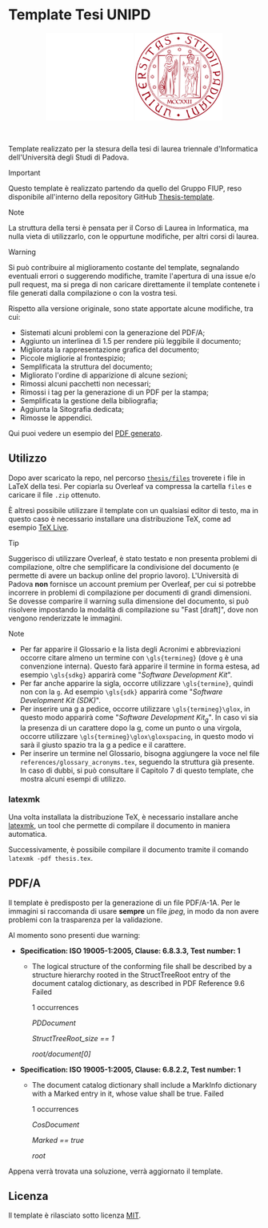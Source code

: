# Template Tesi UNIPD

<p align="center">
  <img width="175" src="res/logo_unipd_white.png#gh-dark-mode-only">
  <img width="175" src="res/logo_unipd.png#gh-light-mode-only">
</p>

</br>

Template realizzato per la stesura della tesi di laurea triennale d'Informatica dell'Università degli Studi di Padova.

> [!IMPORTANT]
> Questo template è realizzato partendo da quello del Gruppo FIUP, reso disponibile all'interno della repository GitHub [Thesis-template](https://github.com/FIUP/Thesis-template).

> [!NOTE]
> La struttura della tersi è pensata per il Corso di Laurea in Informatica, ma nulla vieta di utilizzarlo, con le oppurtune modifiche, per altri corsi di laurea.

> [!WARNING]
> Si può contribuire al miglioramento costante del template, segnalando eventuali errori o suggerendo modifiche, tramite l'apertura di una issue e/o pull request, ma si prega di non caricare direttamente il template contenete i file generati dalla compilazione o con la vostra tesi.

Rispetto alla versione originale, sono state apportate alcune modifiche, tra cui:

- Sistemati alcuni problemi con la generazione del PDF/A;
- Aggiunto un interlinea di 1.5 per rendere più leggibile il documento;
- Migliorata la rappresentazione grafica del documento;
- Piccole migliorie al frontespizio;
- Semplificata la struttura del documento;
- Migliorato l'ordine di apparizione di alcune sezioni;
- Rimossi alcuni pacchetti non necessari;
- Rimossi i tag per la generazione di un PDF per la stampa;
- Semplificata la gestione della bibliografia;
- Aggiunta la Sitografia dedicata;
- Rimosse le appendici.

Qui puoi vedere un esempio del [PDF generato](res/thesis_template.pdf).

## Utilizzo

Dopo aver scaricato la repo, nel percorso [```thesis/files```](https://github.com/giovannifil-64/unipd-thesis-template/tree/main/thesis/files) troverete i file in LaTeX della tesi. Per copiarla su Overleaf va compressa la cartella ```files``` e caricare il file ```.zip``` ottenuto.

È altresì possibile utilizzare il template con un qualsiasi editor di testo, ma in questo caso è necessario installare una distribuzione TeX, come ad esempio [TeX Live](https://www.tug.org/texlive/).

> [!TIP]
> Suggerisco di utilizzare Overleaf, è stato testato e non presenta problemi di compilazione, oltre che semplificare la condivisione del documento (e permette di avere un backup online del proprio lavoro).
> L'Università di Padova **non** fornisce un account premium per Overleaf, per cui si potrebbe incorrere in problemi di compilazione per documenti di grandi dimensioni. Se dovesse comparire il warning sulla dimensione del documento, si può risolvere impostando la modalità di compilazione su "Fast [draft]", dove non vengono renderizzate le immagini.

> [!NOTE]
>
> - Per far apparire il Glossario e la lista degli Acronimi e abbreviazioni occorre citare almeno un termine con ```\gls{termineg}``` (dove ```g``` è una convenzione interna). Questo farà apparire il termine in forma estesa, ad esempio ```\gls{sdkg}``` apparirà come "_Software Development Kit_".
> - Per far anche apparire la sigla, occorre utilizzare ```\gls{termine}```, quindi non con la ```g```. Ad esempio ```\gls{sdk}``` apparirà come "_Software Development Kit (SDK)_".
> - Per inserire una g a pedice, occorre utilizzare ```\gls{termineg}\glox```, in questo modo apparirà come "_Software Development Kit<sub>g</sub>_".
> In caso vi sia la presenza di un carattere dopo la g, come un punto o una virgola, occorre utilizzare ```\gls{termineg}\glox\gloxspacing```, in questo modo vi sarà il giusto spazio tra la g a pedice e il carattere.
> - Per inserire un termine nel Glossario, bisogna aggiungere la voce nel file ```references/glossary_acronyms.tex```, seguendo la struttura già presente.
> In caso di dubbi, si può consultare il Capitolo 7 di questo template, che mostra alcuni esempi di utilizzo.

### latexmk

Una volta installata la distribuzione TeX, è necessario installare anche [latexmk](https://mg.readthedocs.io/latexmk.html), un tool che permette di compilare il documento in maniera automatica.

Successivamente, è possibile compilare il documento tramite il comando `latexmk -pdf thesis.tex`.

## PDF/A

Il template è predisposto per la generazione di un file PDF/A-1A. Per le immagini si raccomanda di usare **sempre** un file _jpeg_, in modo da non avere problemi con la trasparenza per la validazione.

Al momento sono presenti due warning:

- **Specification: ISO 19005-1:2005, Clause: 6.8.3.3, Test number: 1**
  - The logical structure of the conforming file shall be described by a structure hierarchy rooted in the StructTreeRoot entry of the document catalog dictionary, as described in PDF Reference 9.6 Failed

      1 occurrences

      _PDDocument_

      _StructTreeRoot_size == 1_

      _root/document[0]_

- **Specification: ISO 19005-1:2005, Clause: 6.8.2.2, Test number: 1**
  - The document catalog dictionary shall include a MarkInfo dictionary with a Marked entry in it, whose value shall be true. Failed

      1 occurrences

      _CosDocument_

      _Marked == true_

      _root_

Appena verrà trovata una soluzione, verrà aggiornato il template.

## Licenza

Il template è rilasciato sotto licenza [MIT](LICENSE).
